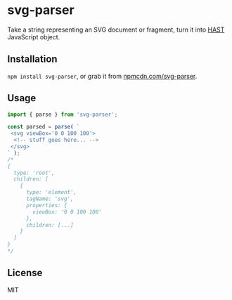 # svg-parser

Take a string representing an SVG document or fragment, turn it into [HAST](https://github.com/syntax-tree/hast) JavaScript object.

## Installation

`npm install svg-parser`, or grab it from [npmcdn.com/svg-parser](https://npmcdn.com/svg-parser).

## Usage

```js
import { parse } from 'svg-parser';

const parsed = parse( `
 <svg viewBox='0 0 100 100'>
  <!-- stuff goes here... -->
 </svg>
` );
/*
{
  type: 'root',
  children: [
    {
      type: 'element',
      tagName: 'svg',
      properties: {
        viewBox: '0 0 100 100'
      },
      children: [...]
    }
  ]
}
*/
```

## License

MIT
